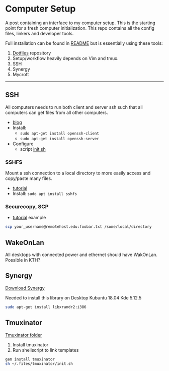 # Computer Setup

A post containing an interface to my computer setup. This is the starting point for a fresh computer initialization. This repo contains all the config files, linkers and developer tools.

Full installation can be found in [README](https://github.com/ErikEkstedt/.files/blob/master/README.md) but is essentially using these tools:
1. [Dotfiles](https://github.com/ErikEkstedt/.files) repository
2. Setup/workflow heavily depends on Vim and tmux.
3. SSH
4. Synergy
5. Mycroft 

------------------

## SSH

All computers needs to run both client and server ssh such that all computers can get files from all other computers.
* [blog](https://dev.to/zduey/how-to-set-up-an-ssh-server-on-a-home-computer)
* Install: 
  * `sudo apt-get install openssh-client` 
  * `sudo apt-get install openssh-server` 
* Configure 
  * script [init.sh](https://github.com/ErikEkstedt/.files/blob/master/ssh/init.sh)

### SSHFS
Mount a ssh connection to a local directory to more easily access and copy/paste many files.
* [tutorial](https://www.digitalocean.com/community/tutorials/how-to-use-sshfs-to-mount-remote-file-systems-over-ssh)
* Install: `sudo apt install sshfs`

### Securecopy, SCP

* [tutorial](http://www.hypexr.org/linux_scp_help.php)
example
```bash
scp your_username@remotehost.edu:foobar.txt /some/local/directory
```

## WakeOnLan
All desktops with connected power and ethernet should have WakOnLan. Possible in KTH?

## Synergy

[Download Synergy](https://sourceforge.net/projects/synergy-stable-builds/?source=typ_redirect)

Needed to install this library on Desktop Kubuntu 18.04 Kde 5.12.5
```bash
sudo apt-get install libxrandr2:i386
```

## Tmuxinator

[Tmuxinator folder](https://github.com/ErikEkstedt/.files/tree/master/tmuxinator)

1. Install tmuxinator
2. Run shellscript to link templates


```bash
gem install tmuxinator
sh ~/.files/tmuxinator/init.sh
```


